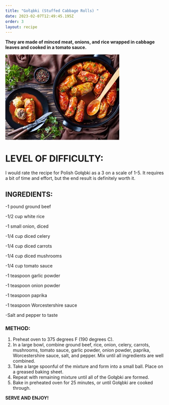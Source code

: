 ```yaml
---
title: "Gołąbki (Stuffed Cabbage Rolls) "
date: 2023-02-07T12:49:45.195Z
order: 3
layout: recipe
---
```

**They are made of minced meat, onions, and rice wrapped in cabbage leaves and cooked in a tomato sauce.**

![](../uploads/uyjnh.jpg "Gołąbki")

# **LEVEL OF DIFFICULTY:**

I would rate the recipe for Polish Gołąbki as a 3 on a scale of 1-5. It requires a bit of time and effort, but the end result is definitely worth it.

## **INGREDIENTS:**

\-1 pound ground beef 

\-1/2 cup white rice 

\-1 small onion, diced 

\-1/4 cup diced celery 

\-1/4 cup diced carrots 

\-1/4 cup diced mushrooms 

\-1/4 cup tomato sauce 

\-1 teaspoon garlic powder 

\-1 teaspoon onion powder 

\-1 teaspoon paprika 

\-1 teaspoon Worcestershire sauce 

\-Salt and pepper to taste

### **METHOD:**

1. Preheat oven to 375 degrees F (190 degrees C).
2. In a large bowl, combine ground beef, rice, onion, celery, carrots, mushrooms, tomato sauce, garlic powder, onion powder, paprika, Worcestershire sauce, salt, and pepper. Mix until all ingredients are well combined. 
3. Take a large spoonful of the mixture and form into a small ball. Place on a greased baking sheet. 
4. Repeat with remaining mixture until all of the Gołąbki are formed. 
5. Bake in preheated oven for 25 minutes, or until Gołąbki are cooked through. 

**SERVE AND ENJOY!**